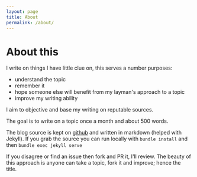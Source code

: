 ```yaml
---
layout: page
title: About
permalink: /about/
---
```


# About this

I write on things I have little clue on, this serves a number purposes:

* understand the topic
* remember it
* hope someone else will benefit from my layman's approach to a topic
* improve my writing ability

I aim to objective and base my writing on reputable sources.  

The goal is to write on a topic once a month and about 500 words.  

The blog source is kept on [github](https://github.com/wellsst/wellsst.github.io) and written in markdown (helped with Jekyll).  If you grab the source you can run locally with `bundle install` and then `bundle exec jekyll serve`

If you disagree or find an issue then fork and PR it, I'll review.  The beauty of this approach is anyone can take a topic, fork it and improve; hence the title.
